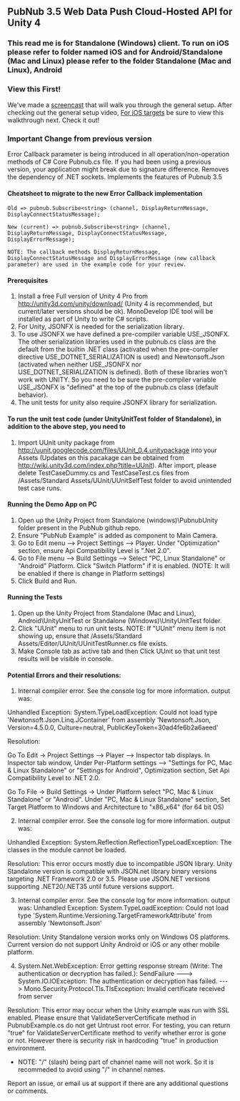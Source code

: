 ## PubNub 3.5 Web Data Push Cloud-Hosted API for Unity 4
### This read me is for Standalone (Windows) client. To run on iOS please refer to folder named iOS and for Android/Standalone (Mac and Linux) please refer to the folder Standalone (Mac and Linux), Android

### View this First!
We've made a [screencast](https://vimeo.com/69591819) that will walk you through the general setup. 
After checking out the general setup video, [For iOS targets](https://vimeo.com/71549964) be sure to view this walkthrough next. Check it out!

### Important Change from previous version
Error Callback parameter is being introduced in all operation/non-operation methods of C# Core Pubnub.cs file. 
If you had been using a previous version, your application might break due to signature difference.
Removes the dependency of .NET sockets.
Implements the features of Pubnub 3.5

#### Cheatsheet to migrate to the new Error Callback implementation

```
Old => pubnub.Subscribe<string> (channel, DisplayReturnMessage, DisplayConnectStatusMessage);

New (current) => pubnub.Subscribe<string> (channel, DisplayReturnMessage, DisplayConnectStatusMessage, DisplayErrorMessage);

NOTE: The callback methods DisplayReturnMessage, DisplayConnectStatusMessage and DisplayErrorMessage (new callback parameter) are used in the example code for your review.

```

#### Prerequisites
1. Install a free Full version of Unity 4 Pro from http://unity3d.com/unity/download/ (Unity 4 is recommended, but current/later versions should be ok). MonoDevelop IDE tool will be installed as part of Unity to write C# scripts.
2. For Unity, JSONFX is needed for the serialization library. 
3. To use JSONFX we have defined a pre-compiler variable USE_JSONFX. The other serialization libraries used in the pubnub.cs class are the default from the builtin .NET class (activated when the pre-compiler directive USE_DOTNET_SERIALIZATION is used) and Newtonsoft.Json (activated when neither USE_JSONFX nor USE_DOTNET_SERIALIZATION is defined). Both of these libraries won't work with UNITY. So you need to be sure the pre-compiler variable USE_JSONFX is "defined" at the top of the pubnub.cs class (default behavior).
3. The unit tests for unity also require JSONFX library for serialization.

#### To run the unit test code (under UnityUnitTest folder of Standalone), in addition to the above step, you need to 
1. Import UUnit unity package from http://uunit.googlecode.com/files/UUnit_0.4.unitypackage into your Assets (Updates on this pacakage can be obtained from http://wiki.unity3d.com/index.php?title=UUnit). After import, please delete TestCaseDummy.cs and TestCaseTest.cs files from /Assets/Standard Assets/UUnit/UUnitSelfTest folder to avoid unintended test case runs.
   

#### Running the Demo App on PC

1. Open up the Unity Project from Standalone (windows)\PubnubUnity folder present in the PubNub github repo.
2. Ensure "PubNub Example" is added as component to Main Camera.
3. Go to Edit menu --> Project Settings --> Player. 
   Under "Optimization" section, ensure Api Compatibility Level is ".Net 2.0".
4. Go to File menu --> Build Settings --> Select "PC, Linux Standalone" or "Android" Platform.
   Click "Switch Platform" if it is enabled. (NOTE: It will be enabled if there is change in Platform settings)
5. Click Build and Run. 

#### Running the Tests

1. Open up the Unity Project from Standalone (Mac and Linux), Android\UnityUnitTest or Standalone (Windows)\UnityUnitTest folder.
2. Click "UUnit" menu to run unit tests. NOTE: If "UUnit" menu item is not showing up, ensure that /Assets/Standard Assets/Editor/UUnit/UUnitTestRunner.cs file exists.
3. Make Console tab as active tab and then Click UUnit so that unit test results will be visible in console.

#### Potential Errors and their resolutions:

1) Internal compiler error. See the console log for more information. output was:

Unhandled Exception: System.TypeLoadException: Could not load type 'Newtonsoft.Json.Linq.JContainer' from assembly 'Newtonsoft.Json, Version=4.5.0.0, Culture=neutral, PublicKeyToken=30ad4fe6b2a6aeed'

Resolution:

Go To Edit -> Project Settings --> Player --> Inspector tab displays.
In Inspector tab window, Under  Per-Platform settings --> "Settings for PC, Mac & Linux Standalone" or "Settings for Android", Optimization section, Set Api Compatibility Level to .NET 2.0.

Go To File -> Build Settings -> Under Platform select "PC, Mac & Linux Standalone" or "Android". 
Under "PC, Mac & Linux Standalone" section, Set Target Platform to Windows and Architecture to "x86_x64" (for 64 bit OS)


2) Internal compiler error. See the console log for more information. output was:

Unhandled Exception: System.Reflection.ReflectionTypeLoadException: The classes in the module cannot be loaded.


Resolution: This error occurs mostly due to incompatible JSON library. Unity Standalone version is compatible with JSON.net library binary versions targeting .NET Framework 2.0 or 3.5. Please use JSON.NET versions supporting .NET20/.NET35 until future versions support.


3) Internal compiler error. See the console log for more information. output was:
Unhandled Exception: System.TypeLoadException: Could not load type 'System.Runtime.Versioning.TargetFrameworkAttribute' from assembly 'Newtonsoft.Json'

Resolution: Unity Standalone version works only on Windows OS platforms. Current version do not support Unity Android or iOS or any other mobile platform.

4) System.Net.WebException: Error getting response stream (Write: The authentication or decryption has failed.): SendFailure ---> System.IO.IOException: The authentication or decryption has failed. ---> Mono.Security.Protocol.Tls.TlsException: Invalid certificate received from server

Resolution: This error may occur when the Unity example was run with SSL enabled. Please ensure that ValidateServerCertificate method in PubnubExample.cs do not get Untrust root error. For testing, you can return "true" for ValidateServerCertificate method to verify whether error is gone or not. However there is security risk in hardcoding "true" in production environment.

* NOTE: "/" (slash) being part of channel name will not work. So it is recommeded to avoid using "/" in channel names.

Report an issue, or email us at support if there are any additional questions or comments.

